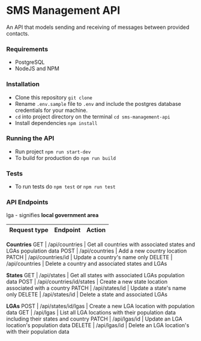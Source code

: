 # SMS Management API

An API that models sending and receiving of messages between provided contacts.

### Requirements
- PostgreSQL
- NodeJS and NPM

### Installation
- Clone this repository `git clone`
- Rename `.env.sample` file to `.env` and include the postgres database credentials for your machine.
- `cd` into project directory on the terminal `cd sms-management-api`
- Install dependencies `npm install`

### Running the API
- Run project `npm run start-dev`
- To build for production do `npm run build`

### Tests
- To run tests do `npm test` or `npm run test`

### API Endpoints
lga - signifies **local government area**

Request type  | Endpoint                                    | Action
--------------|---------------------------------------------|--------------------------------------------------
**Countries**
GET           | /api/countries                              | Get all countries with associated states and LGAs population data
POST          | /api/countries                              | Add a new country location
PATCH         | /api/countries/id                           | Update a country's name only
DELETE        | /api/countries                              | Delete a country and associated states and LGAs

**States**
GET           | /api/states                                 | Get all states with associated LGAs population data
POST          | /api/countries/id/states                    | Create a new state location associated with a country
PATCH         | /api/states/id                              | Update a state's name only
DELETE        | /api/states/id                              | Delete a state and associated LGAs

**LGAs**
POST          | /api/states/id/lgas                         | Create a new LGA location with population data
GET           | /api/lgas                                   | List all LGA locations with their population data including their states and country
PATCH         | /api/lgas/id                                | Update an LGA location's population data
DELETE        | /api/lgas/id                                | Delete an LGA location's with their population data
